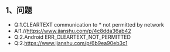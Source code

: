 


## 1、问题
-  Q:1.CLEARTEXT communication to * not permitted by network
-  A:1.//https://www.jianshu.com/p/4c8dda36ab42
-  Q:2.Android ERR_CLEARTEXT_NOT_PERMITTED
-  Q:2.https://www.jianshu.com/p/6b9ea90eb3c1

